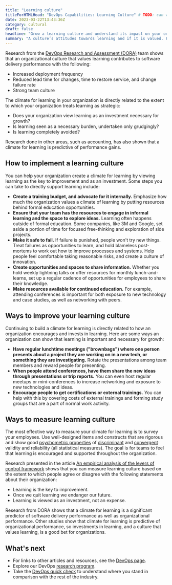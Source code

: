 ```yaml
---
title: "Learning culture"
titleForHTMLHead: "DevOps Capabilities: Learning Culture" # TODO: can we DRY this out?
date: 2023-03-22T13:43:36Z
category: cultural
draft: false
headline: "Grow a learning culture and understand its impact on your organizational performance."
summary: "A culture’s attitudes towards learning and if it is valued. For example, is learning considered essential for continued progress? Is learning thought of as a cost, or an investment? This is a measure of an organization’s learning culture."
---
```


Research from the [DevOps Research and Assessment (DORA)](https://dora.dev) team shows that an
organizational culture that values learning contributes to
software delivery performance with the following:

-   Increased deployment frequency
-   Reduced lead time for changes, time to restore service, and change failure rate
-   Strong team culture

The climate for learning in your organization is directly related to the extent
to which your organization treats learning as strategic:

-  Does your organization
    view learning as an investment necessary for growth?
-  Is learning seen as a necessary burden, undertaken only grudgingly?
-  Is learning completely avoided?

Research done in other areas, such as accounting, has also shown that a climate
for learning is predictive of performance gains.

## How to implement a learning culture

You can help your organization create a climate for learning by viewing
learning as the key to improvement and as an investment. Some steps you can take
 to directly support learning include:

-   **Create a training budget, and advocate for it internally.** Emphasize
    how much the organization values a climate of learning by putting resources
    behind formal education opportunities.
-   **Ensure that your team has the resources to engage in informal
    learning and the space to explore ideas.** Learning often happens outside
    of formal education. Some companies, like 3M and Google, set aside a
    portion of time for focused
    free-thinking and exploration of side projects.
-   **Make it safe to fail.** If failure is punished, people won't try new
    things. Treat failures as opportunities to learn, and hold blameless
    post-mortems to work out how to improve processes and systems. Help people
    feel comfortable taking reasonable risks, and create a culture of innovation.
-   **Create opportunities and spaces to share information.** Whether you
    hold weekly lightning talks or offer resources for monthly
    lunch-and-learns, set up a regular cadence of opportunities for employees
    to share their knowledge.
-   **Make resources available for continued education.** For example,
    attending conferences is important for both exposure to new technology and
    case studies, as well as networking with peers.

## Ways to improve your learning culture

Continuing to build a climate for learning is directly related to how an
organization encourages and invests in learning. Here are some ways an
organization can show that learning is important and necessary for growth:

-   **Have regular lunchtime meetings ("brownbags") where one person
    presents about a project they are working on in a new tech, or something
    they are investigating.** Rotate the presentations among team members and
    reward people for presenting.
-   **When people attend conferences, have them share the new ideas through
    presentations or trip reports.** You can even host regular meetups or
    mini-conferences to increase networking and exposure to new technologies
    and ideas.
-   **Encourage people to get certifications or external trainings.** You
    can help with this by covering costs of external trainings and forming
    study groups that are a part of normal work activity.

## Ways to measure learning culture

The most effective way to measure your climate for learning is to survey
your employees. Use well-designed items and constructs that are rigorous and
show good
[psychometric properties](https://wikipedia.org/wiki/Psychometrics)
of
[discriminant](https://wikipedia.org/wiki/Discriminant_validity)
and
[convergent](https://wikipedia.org/wiki/Convergent_validity)
validity and
reliability (all statistical measures). The goal is for teams to feel that
learning is encouraged and supported throughout the organization.

Research presented in the article
[An empirical analysis of the levers of control framework](https://www.sciencedirect.com/science/article/pii/S0361368207000049)
shows that you can measure learning culture based on the extent to which people
agree or disagree with the following statements about their organization:

-   Learning is the key to improvement.
-   Once we quit learning we endanger our future.
-   Learning is viewed as an investment, not an expense.

Research from DORA shows that a climate for learning is a significant predictor
of software delivery performance as well as organizational performance. Other
studies show that climate for learning is predictive of organizational
performance, so investments in learning, and a culture that values learning, is
a good bet for organizations.

## What's next

-   For links to other articles and resources, see the
    [DevOps page](https://cloud.google.com/devops).
-   Explore our DevOps
    [research program](https://www.devops-research.com/research.html).
-   Take the
    [DevOps quick check](/quickcheck/)
    to understand where you stand in comparison with the rest of the industry.